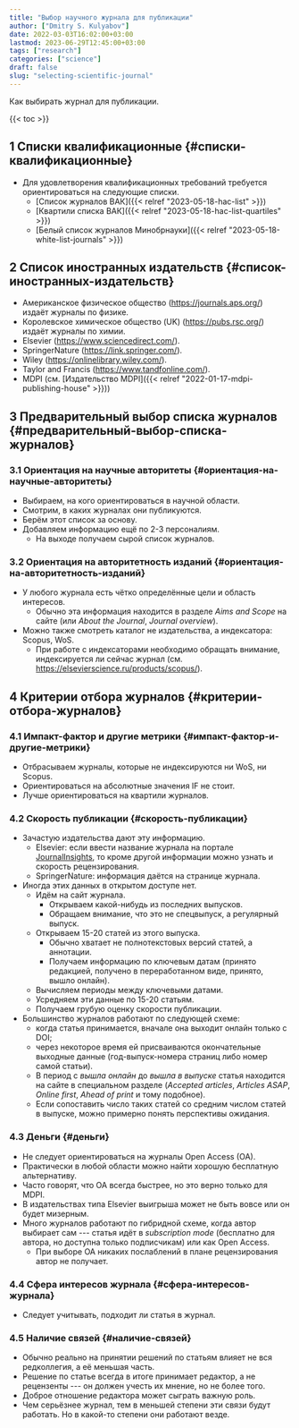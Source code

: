 ```yaml
---
title: "Выбор научного журнала для публикации"
author: ["Dmitry S. Kulyabov"]
date: 2022-03-03T16:02:00+03:00
lastmod: 2023-06-29T12:45:00+03:00
tags: ["research"]
categories: ["science"]
draft: false
slug: "selecting-scientific-journal"
---
```


Как выбирать журнал для публикации.

<!--more-->

{{< toc >}}


## <span class="section-num">1</span> Списки квалификационные {#списки-квалификационные}

-   Для удовлетворения квалификационных требований требуется ориентироваться на следующие списки.
    -   [Список журналов ВАК]({{< relref "2023-05-18-hac-list" >}})
    -   [Квартили списка ВАК]({{< relref "2023-05-18-hac-list-quartiles" >}})
    -   [Белый список журналов Минобрнауки]({{< relref "2023-05-18-white-list-journals" >}})


## <span class="section-num">2</span> Список иностранных издательств {#список-иностранных-издательств}

-   Американское физическое общество (<https://journals.aps.org/>) издаёт журналы по физике.
-   Королевское химическое общество (UK) (<https://pubs.rsc.org/>) издаёт журналы по химии.
-   Elsevier (<https://www.sciencedirect.com/>).
-   SpringerNature (<https://link.springer.com/>).
-   Wiley (<https://onlinelibrary.wiley.com/>).
-   Taylor and Francis (<https://www.tandfonline.com/>).
-   MDPI (см. [Издательство MDPI]({{< relref "2022-01-17-mdpi-publishing-house" >}}))


## <span class="section-num">3</span> Предварительный выбор списка журналов {#предварительный-выбор-списка-журналов}


### <span class="section-num">3.1</span> Ориентация на научные авторитеты {#ориентация-на-научные-авторитеты}

-   Выбираем, на кого ориентироваться в научной области.
-   Смотрим, в каких журналах они публикуются.
-   Берём этот список за основу.
-   Добавляем информацию ещё по 2-3 персоналиям.
    -   На выходе получаем сырой список журналов.


### <span class="section-num">3.2</span> Ориентация на авторитетность изданий {#ориентация-на-авторитетность-изданий}

-   У любого журнала есть чётко определённые цели и область интересов.
    -   Обычно эта информация находится в разделе _Aims and Scope_ на сайте (или _About the Journal_, _Journal overview_).
-   Можно также смотреть каталог не издательства, а индексатора: Scopus, WoS.
    -   При работе с индексаторами необходимо обращать внимание, индексируется ли сейчас журнал (см. <https://elsevierscience.ru/products/scopus/>).


## <span class="section-num">4</span> Критерии отбора журналов {#критерии-отбора-журналов}


### <span class="section-num">4.1</span> Импакт-фактор и другие метрики {#импакт-фактор-и-другие-метрики}

-   Отбрасываем журналы, которые не индексируются ни WoS, ни Scopus.
-   Ориентироваться на абсолютные значения IF не стоит.
-   Лучше ориентироваться на квартили журналов.


### <span class="section-num">4.2</span> Скорость публикации {#скорость-публикации}

-   Зачастую издательства дают эту информацию.
    -   Elsevier:  если ввести название журнала на портале [JournalInsights](https://journalinsights.elsevier.com/journals/1072-7515), то кроме другой информации можно узнать и скорость рецензирования.
    -   SpringerNature: информация даётся на странице журнала.
-   Иногда этих данных в открытом доступе нет.
    -   Идём на сайт журнала.
        -   Открываем какой-нибудь из последних выпусков.
        -   Обращаем внимание, что это не спецвыпуск, а регулярный выпуск.
    -   Открываем 15-20 статей из этого выпуска.
        -   Обычно хватает не полнотекстовых версий статей, а аннотации.
        -   Получаем информацию по ключевым датам (принято редакцией, получено в переработанном виде, принято, вышло онлайн).
    -   Вычисляем периоды между ключевыми датами.
    -   Усредняем эти данные по 15-20 статьям.
    -   Получаем грубую оценку скорости публикации.
-   Большинство журналов работают по следующей схеме:
    -   когда статья принимается, вначале она выходит онлайн только с DOI;
    -   через некоторое время ей присваиваются окончательные выходные данные (год-выпуск-номера страниц либо номер самой статьи).
    -   В период с _вышла онлайн_ до _вышла в выпуске_ статья находится на сайте в специальном разделе (_Accepted articles_, _Articles ASAP_, _Online first_, _Ahead of print_ и тому подобное).
    -   Если сопоставить число таких статей со средним числом статей в выпуске, можно примерно понять перспективы ожидания.


### <span class="section-num">4.3</span> Деньги {#деньги}

-   Не следует ориентироваться на журналы Open Access (OA).
-   Практически в любой области можно найти хорошую бесплатную альтернативу.
-   Часто говорят, что ОА всегда быстрее, но это верно только для MDPI.
-   В издательствах типа Elsevier выигрыша может не быть вовсе или он будет мизерным.
-   Много журналов работают по гибридной схеме, когда автор выбирает сам --- статья идёт в _subscription mode_ (бесплатно для автора, но доступна только подписчикам) или как Open Access.
    -   При выборе ОА никаких послаблений в плане рецензирования автор не получает.


### <span class="section-num">4.4</span> Сфера интересов журнала {#сфера-интересов-журнала}

-   Следует учитывать, подходит ли статья в журнал.


### <span class="section-num">4.5</span> Наличие связей {#наличие-связей}

-   Обычно реально на принятии решений по статьям влияет не вся редколлегия, а её меньшая часть.
-   Решение по статье всегда в итоге принимает редактор, а не рецензенты --- он должен учесть их мнение, но не более того.
-   Доброе отношение редактора может сыграть важную роль.
-   Чем серьёзнее журнал, тем в меньшей степени эти связи будут работать. Но в какой-то степени они работают везде.
